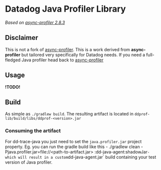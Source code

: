 # Datadog Java Profiler Library
_Based on [async-profiler 2.8.3](https://github.com/jvm-profiling-tools/java-profiler/releases/tag/v2.8.3)_

## Disclaimer
This is not a fork of [async-profiler](https://github.com/jvm-profiling-tools/async-profiler). This is a work derived from __async-profiler__ but tailored very specifically for Datadog needs.
If you need a full-fledged Java profiler head back to [async-profiler](https://github.com/jvm-profiling-tools/async-profiler)

## Usage
**!TODO!**


## Build
As simple as `./gradlew build`. The resulting artifact is located in `ddprof-lib/build/libs/ddprof-<version>.jar`

### Consuming the artifact
For dd-trace-java you just need to set the `java.profiler.jar` project property.
Eg. you can run the gradle build like this - ./gradlew clean -Pjava.profiler.jar=file://<path-to-artifact.jar> :dd-java-agent:shadowJar` - which will result in a custom `dd-java-agent.jar` build containing your test version of Java profiler.
